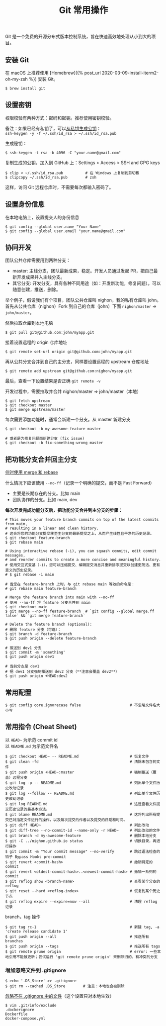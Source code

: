 ﻿---
layout: post
title: "Git 常用操作"
categories: git
bgcolor: "#f8f8f0"
color: "#000"
---

Git 是一个免费的开源分布式版本控制系统，旨在快速高效地处理从小到大的项目。

## 安装 Git

在 macOS 上推荐使用 [Homebrew]({% post_url 2020-03-09-install-iterm2-oh-my-zsh %}) 安装 Git。

```console
$ brew install git
```

## 设置密钥

权限校验有两种方式：密码和密钥。推荐使用密钥校验。

备注：如果已经有私钥了，可以[从私钥生成公钥](https://askubuntu.com/a/53555)：<br>
`ssh-keygen -y -f ~/.ssh/id_rsa > ~/.ssh/id_rsa.pub`

生成秘钥：

```console
$ ssh-keygen -t rsa -b 4096 -C "your.name@gmail.com"
```

复制生成的公钥，加入到 GitHub 上：Settings > Access > SSH and GPG keys

```console
$ clip < ~/.ssh/id_rsa.pub          # 在 Windows 上复制到剪切板
$ clipcopy ~/.ssh/id_rsa.pub        # zsh
```

这样，访问 Git 远程仓库时，不需要每次都输入密码了。

## 设置身份信息

在本地电脑上，设置提交人的身份信息

```console
$ git config --global user.name "Your Name"
$ git config --global user.email "your.name@gmail.com"
```

## 协同开发

团队公共仓库需要用到两种分支：

- master: 主线分支，团队最新成果，稳定。开发人员通过发起 PR，把自己最新开发成果并入主线分支。
- 其它分支: 开发分支，具有各种不同用途（如：开发新功能，修复问题）。可以随意创建，推送，删除。

举个例子，假设我们有个项目，团队公共仓库叫 nighon，我的私有仓库叫 john。
首先从公共仓库（nighon）Fork 到自己的仓库（john）下面 `nighon/master` => `john/master`。

然后拉取仓库到本地电脑

```console
$ git pull git@github.com:john/myapp.git
```

接着设置远程的 origin 仓库地址

```console
$ git remote set-url origin git@github.com:john/myapp.git
```

再从公共分支合并到自己的主分支，同样要设置远程的 upstream 仓库地址

```console
$ git remote add upstream git@github.com:nighon/myapp.git
```

最后，查看一下设置结果是否正确 `git remote -v`

开发过程中，需要拉取并合并 nighon/master => john/master（本地）

```console
$ git fetch upstream
$ git checkout master
$ git merge upstream/master
```

每次需要添加功能时，通常会新建一个分支。从 master 新建分支

```console
$ git checkout -b my-awesome-feature master

# 或者是为修复问题而新建分支 (fix issue)
$ git checkout -b fix-something-wrong master
```

## 把功能分支合并回主分支

[何时使用 merge 和 rebase](https://chatgpt.com/c/e1652719-bd74-44b8-8b7b-eadf072b7d09)

什么情况下应该使用 `--no-ff`（记录一个明确的提交，而不是 Fast Forward）

- 主要是长期存在的分支。比如 main
- 团队协作的分支。比如 main, dev

**每次开发完成功能分支后，把功能分支合并到主分支的步骤：**

```console
# This moves your feature branch commits on top of the latest commits from main,
# resulting in a linear and clean history.
# 这会将您的功能分支提交移至主分支的最新提交之上，从而产生线性且干净的历史记录。
$ git checkout feature-branch
$ git rebase main

# Using interactive rebase (-i), you can squash commits, edit commit messages,
# and reorder commits to create a more concise and meaningful history.
# 使用交互式变基（-i），您可以压缩提交、编辑提交消息并重新排序提交以创建更简洁、更有意义的历史记录。
# $ git rebase -i main

# 当您在 feature-branch 上时，与 git rebase main 等效的命令是：
# git rebase main feature-branch

# Merge the feature branch into main with --no-ff
# 使用 --no-ff 将 feature 分支合并到 main
$ git checkout main
$ git merge --no-ff feature-branch  # `git config --global merge.ff false` && `git merge feature-branch`

# Delete the feature branch (optional):
# 删除 feature 分支（可选）：
$ git branch -d feature-branch
$ git push origin --delete feature-branch
```

```console
# 推送到 dev1 分支
$ git commit -m 'something'
$ git push origin dev1

# 当前分支是 dev1
# 把 dev1 分支强制推送到 dev2 分支（**注意会覆盖 dev2**）
$ git push origin +HEAD:dev2
```

## 常用配置

```console
$ git config core.ignorecase false                      # 不忽略文件名大小写
```

## 常用指令 (Cheat Sheet)

以 `HEAD~` 为示范 commit id<br>
以 `README.md` 为示范文件名

```console
$ git checkout HEAD~ -- README.md                       # 恢复文件
$ git clean -fd                                         # 清除未包含的文件
$ git push origin +HEAD~:master                         # 强制推送（覆盖）远程分支
$ git log -p -- README.md                               # 列出单个文件历史改动记录
$ git log --follow -- README.md                         # 列出单个文件历史改动记录
$ git log README.md                                     # 这是查看文件提交历史记录的最基本方法。
$ git blame README.md                                   # 这将列出所有提交已对指定文件进行的操作，以及每次提交的作者以及提交的日期和时间。
$ git diff HEAD~                                        # 列出改动
$ git diff-tree --no-commit-id --name-only -r HEAD~     # 列出改动的文件
$ git branch -d my-awesome-feature                      # 删除本地分支
$ git -C ../nighon.github.io status                     # 切换目录，再进行操作
$ git commit -m "Your commit message" --no-verify       # 跳过语法检查的钩子 Bypass Hooks pre-commit
$ git revert <commit-hash>                              # 撤销特定的 commit
$ git revert <oldest-commit-hash>..<newest-commit-hash> # 撤销一系列的 commit
$ git reflog show <branch-name>                         # 查看某个分支的 reflog
$ git reset --hard <reflog-index>                       # 恢复到某个历史节点
$ git reflog expire --expire=now --all                  # 清理 reflog 记录
```

branch，tag 操作

```console
$ git tag rc-1                                          # 新建 tag, -a 'create release candidate 1'
$ git push origin --all                                 # 推送所有 branches
$ git push origin --tags                                # 推送所有 tags
$ git remote prune origin                               # error: 一些本地引用不能被更新；尝试运行 'git remote prune origin' 来删除旧的、有冲突的分支
```

### 增加忽略文件到 .gitignore

```console
$ echo '.DS_Store' >> .gitignore
$ git rm --cached .DS_Store        # 注意：本地也会被删除
```

[忽略不在 .gitignore 中的文件](https://stackoverflow.com/a/653458/2862195)（这个设置只对本地生效）

```
$ vim .git/info/exclude
.dockerignore
Dockerfile
docker-compose.yml
```
